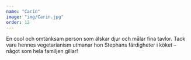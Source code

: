 ```yaml
---
name: "Carin"
image: "img/Carin.jpg"
order: 12
---
```

En cool och omtänksam person som älskar djur och målar fina tavlor. Tack vare hennes vegetarianism utmanar hon Stephans färdigheter i köket – något som hela familjen gillar!
